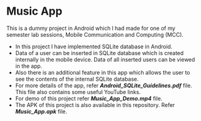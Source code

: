 # Music App

This is a dummy project in Android which I had made for one of my semester lab sessions, Mobile Communication and Computing (MCC).
<ul>
<li> In this project I have implemented SQLite database in Android. 
<li> Data of a user can be inserted in SQLite database which is created internally in the mobile device. Data of all inserted users can be viewed in the app.
<li> Also there is an additional feature in this app which allows the user to see the contents of the internal SQLite database.
<li> For more details of the app, refer <b><i>Android_SQLite_Guidelines.pdf</i></b> file. This file also contains some useful YouTube links.
<li> For demo of this project refer <b><i>Music_App_Demo.mp4</i></b> file.
<li> The APK of this project is also available in this repository. Refer <b><i>Music_App.apk</i></b> file.
</ul>